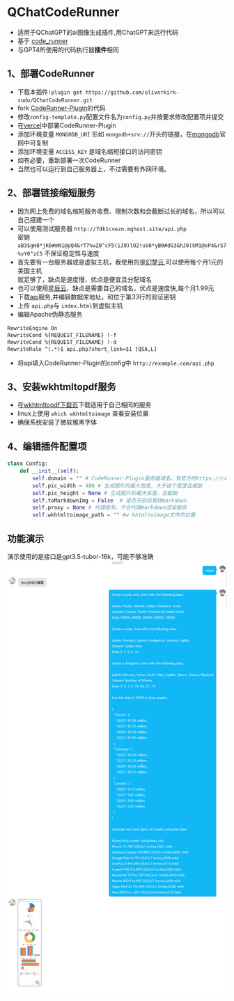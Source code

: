 # QChatCodeRunner
- 适用于QChatGPT的ai图像生成插件,用ChatGPT来运行代码
- 基于 [code_runner](https://code-runner-plugin.vercel.app/)
- 与GPT4所使用的代码执行器**插件**相同

## 1、部署CodeRunner

- 下载本插件`!plugin get https://github.com/oliverkirk-sudo/QChatCodeRunner.git`
- fork [CodeRunner-Plugin](https://github.com/oliverkirk-sudo/CodeRunner-Plugin/fork)的代码
- 修改`config-template.py`配置文件名为`config.py`并按要求修改配置项并提交
- 在[vercel](https://vercel.com/)中部署CodeRunner-Plugin
- 添加环境变量 `MONGODB_URI` 形如 `mongodb+srv://`开头的链接，在[mongodb](https://www.mongodb.com/zh-cn)官网中可复制
- 添加环境变量 `ACCESS_KEY` 是域名缩短接口的访问密钥
- 如有必要，重新部署一次CodeRunner
- 当然也可以运行到自己服务器上，不过需要有外网环境。

## 2、部署链接缩短服务

- 因为网上免费的域名缩短服务收费、限制次数和会截断过长的域名，所以可以自己搭建一个
- 可以使用测试服务器 `http://7dk1cvezn.mghost.site/api.php` <br>
密钥 `aB3$gH8*jK6#mN1@pQ4&rT7%wZ0^cF5(iJ9)lO2!uV6*yB0#dG3&hJ8(kM1@oP4&rS7%vY0^zC5` 不保证稳定性与速度
- 首先要有一台服务器或是虚拟主机，我使用的是[幻梦云](https://www.menghuany.cn/aff/ZJTWFQKU),可以使用每个月1元的美国主机
<br>就足够了，缺点是速度慢，优点是便宜且分配域名
- 也可以使用[星辰云](https://starxn.com/aff/XUVRIOBP)，缺点是需要自己的域名，优点是速度快,每个月1.99元
- 下载[api](https://pewadw.lanzouy.com/iB35f16ahyti)服务,并编辑数据库地址，和位于第33行的验证密钥
- 上传  `api.php`与 `index.html`到虚拟主机
- 编辑Apache伪静态服务
```text
RewriteEngine On
RewriteCond %{REQUEST_FILENAME} !-f
RewriteCond %{REQUEST_FILENAME} !-d
RewriteRule ^(.*)$ api.php?short_link=$1 [QSA,L]
```
- 将api填入CodeRunner-Plugin的config中 `http://example.com/api.php`

## 3、安装wkhtmltopdf服务

- 在[wkhtmltopdf下载页](https://wkhtmltopdf.org/downloads.html)下载适用于自己相同的服务
- linux上使用 `which wkhtmltoimage` 查看安装位置
- 确保系统安装了微软雅黑字体

## 4、编辑插件配置项

```python
class Config:
    def __init__(self):
        self.domain = "" # CodeRunner-Plugin服务器域名，有官方的https://code-runner-plugin.vercel.app/缺点是被墙
        self.pic_width = 480 # 生成图片的最大宽度，大于这个宽度会缩放
        self.pic_height = None # 生成图片的最大高度，会截断
        self.toMarkdownImg = False  # 是否开启结果转markdown
        self.proxy = None # 代理服务，不会代理markdown渲染服务
        self.wkhtmltoimage_path = "" #w khtmltoimage文件的位置
```

## 功能演示

演示使用的是接口是gpt3.5-tubor-16k，可能不够准确
![image](./pic/1.png)